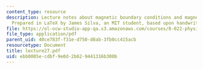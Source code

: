 ```yaml
---
content_type: resource
description: Lecture notes about magnetic boundary conditions and magnetic dipole.
  Prepared in LaTeX by James Silva, an MIT student, based upon handwritten notes.
file: https://ol-ocw-studio-app-qa.s3.amazonaws.com/courses/8-022-physics-ii-electricity-and-magnetism-fall-2006/ebb0085ecdbf9e0d2b629441316b300b_lecture27.pdf
file_type: application/pdf
parent_uid: 40ce783f-f31e-d750-d8ab-3fb0cc415acb
resourcetype: Document
title: lecture27.pdf
uid: ebb0085e-cdbf-9e0d-2b62-9441316b300b
---
```

